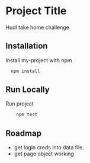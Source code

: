 
# Project Title

Hudl take home challenge



## Installation

Install my-project with npm

```bash
  npm install
```
    
## Run Locally

Run project
```bash
    npm test
```


## Roadmap

- get login creds into data file. 
- get page object working


